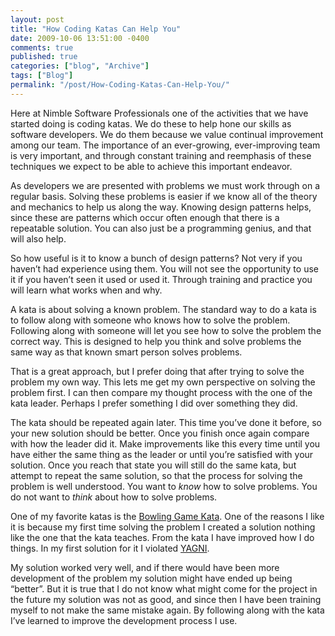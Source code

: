 ```yaml
---
layout: post
title: "How Coding Katas Can Help You"
date: 2009-10-06 13:51:00 -0400
comments: true
published: true
categories: ["blog", "Archive"]
tags: ["Blog"]
permalink: "/post/How-Coding-Katas-Can-Help-You/"
---
```

<!-- more -->



<p>Here at Nimble Software Professionals one of the activities that we have started doing is coding katas. We do these to help hone our skills as software developers. We do them because we value continual improvement among our team. The importance of an ever-growing, ever-improving team is very important, and through constant training and reemphasis of these techniques we expect to be able to achieve this important endeavor.</p>
<p>As developers we are presented with problems we must work through on a regular basis. Solving these problems is easier if we know all of the theory and mechanics to help us along the way. Knowing design patterns helps, since these are patterns which occur often enough that there is a repeatable solution. You can also just be a programming genius, and that will also help.</p>
<p>So how useful is it to know a bunch of design patterns? Not very if you haven&rsquo;t had experience using them. You will not see the opportunity to use it if you haven&rsquo;t seen it used or used it. Through training and practice you will learn what works when and why.</p>
<p>A kata is about solving a known problem. The standard way to do a kata is to follow along with someone who knows how to solve the problem. Following along with someone will let you see how to solve the problem the correct way. This is designed to help you think and solve problems the same way as that known smart person solves problems.</p>
<p>That is a great approach, but I prefer doing that after trying to solve the problem my own way. This lets me get my own perspective on solving the problem first. I can then compare my thought process with the one of the kata leader. Perhaps I prefer something I did over something they did.</p>
<p>The kata should be repeated again later. This time you&rsquo;ve done it before, so your new solution should be better. Once you finish once again compare with how the leader did it. Make improvements like this every time until you have either the same thing as the leader or until you&rsquo;re satisfied with your solution. Once you reach that state you will still do the same kata, but attempt to repeat the same solution, so that the process for solving the problem is well understood. You want to <em>know</em> how to solve problems. You do not want to <em>think</em> about how to solve problems.</p>
<p>One of my favorite katas is the <a href="http://www.butunclebob.com/ArticleS.UncleBob.TheBowlingGameKata" target="_blank">Bowling Game Kata</a>. One of the reasons I like it is because my first time solving the problem I created a solution nothing like the one that the kata teaches. From the kata I have improved how I do things. In my first solution for it I violated <a href="http://en.wikipedia.org/wiki/YAGNI" target="_blank">YAGNI</a>.</p>
<p>My solution worked very well, and if there would have been more development of the problem my solution might have ended up being &ldquo;better&rdquo;. But it is true that I do not know what might come for the project in the future my solution was not as good, and since then I have been training myself to not make the same mistake again. By following along with the kata I&rsquo;ve learned to improve the development process I use.</p>

